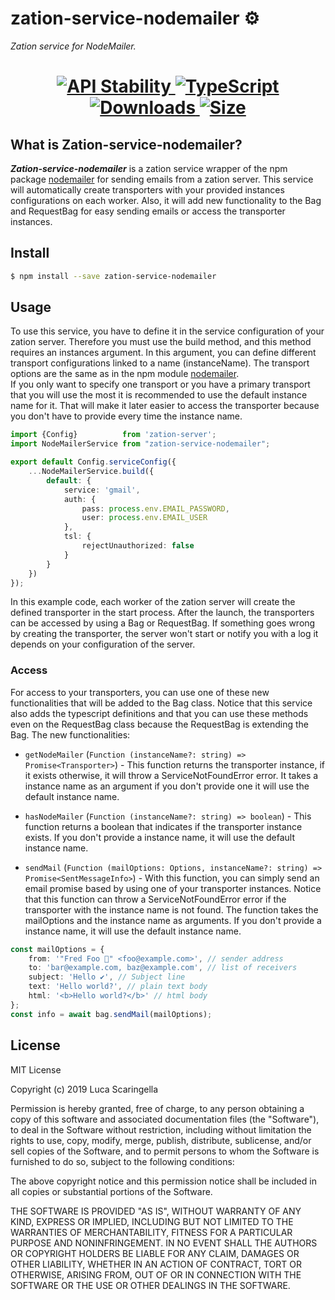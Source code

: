 # zation-service-nodemailer ⚙️
*Zation service for NodeMailer.*
<h1 align="center">  
  <!-- Stability -->
  <a href="https://nodejs.org/api/documentation.html#documentation_stability_index">
    <img src="https://img.shields.io/badge/stability-stable-brightgreen.svg" alt="API Stability"/>
  </a>
  <!-- TypeScript -->
  <a href="http://typescriptlang.org">
    <img src="https://img.shields.io/badge/%3C%2F%3E-typescript-blue.svg" alt="TypeScript"/>
  </a>    
  <!-- Downloads -->
  <a href="https://npmjs.org/package/zation-service-mysql">
    <img src="https://img.shields.io/npm/dm/zation-service-mysql.svg" alt="Downloads"/>
  </a> 
  <!-- Size -->
  <a href="https://npmjs.org/package/zation-service-mysql">
      <img src="https://img.shields.io/bundlephobia/min/zation-service-mysql.svg" alt="Size"/>
  </a>  
</h1>

## What is Zation-service-nodemailer?
***Zation-service-nodemailer*** is a zation service wrapper of the npm package [nodemailer](https://www.npmjs.com/package/nodemailer) for sending emails from a zation server.
This service will automatically create transporters with your provided instances configurations on each worker. 
Also, it will add new functionality to the Bag and RequestBag for easy sending emails or access the transporter instances.

## Install

```bash
$ npm install --save zation-service-nodemailer
```

## Usage

To use this service, you have to define it in the service configuration of your zation server. 
Therefore you must use the build method, and this method requires an instances argument.
In this argument, you can define different transport configurations linked to a name (instanceName). 
The transport options are the same as in the npm module [nodemailer](https://www.npmjs.com/package/nodemailer).  
If you only want to specify one transport or 
you have a primary transport that you will use the most it is recommended to use the default instance name for it.
That will make it later easier to access the transporter because you don't have to provide every time the instance name.

```typescript
import {Config}          from 'zation-server';
import NodeMailerService from "zation-service-nodemailer";

export default Config.serviceConfig({
    ...NodeMailerService.build({
        default: {
            service: 'gmail',
            auth: {
                pass: process.env.EMAIL_PASSWORD,
                user: process.env.EMAIL_USER
            },
            tsl: {
                rejectUnauthorized: false
            }
        }
    })
});
```
In this example code, each worker of the zation server will create the defined transporter in the start process.
After the launch, the transporters can be accessed by using a Bag or RequestBag.
If something goes wrong by creating the transporter, the server won't start or notify you with a log it depends on your configuration of the server.

### Access 
For access to your transporters, you can use one of these new functionalities that will be added to the Bag class.
Notice that this service also adds the typescript definitions and 
that you can use these methods even on the RequestBag class because the RequestBag is extending the Bag.
The new functionalities:

* `getNodeMailer` (`Function (instanceName?: string) => Promise<Transporter>`) - This function returns the transporter instance, if it exists otherwise, it will throw a ServiceNotFoundError error. 
It takes a instance name as an argument if you don't provide one it will use the default instance name.
                                
* `hasNodeMailer` (`Function (instanceName?: string) => boolean`) - This function returns a boolean that indicates if the transporter instance exists. 
If you don't provide a instance name, it will use the default instance name.

* `sendMail` (`Function (mailOptions: Options, instanceName?: string) => Promise<SentMessageInfo>`) - With this function, you can simply send an email promise based by using one of your transporter instances.
Notice that this function can throw a ServiceNotFoundError error if the transporter with the instance name is not found.
The function takes the mailOptions and the instance name as arguments.
If you don't provide a instance name, it will use the default instance name.
```typescript
const mailOptions = {
    from: '"Fred Foo 👻" <foo@example.com>', // sender address
    to: 'bar@example.com, baz@example.com', // list of receivers
    subject: 'Hello ✔', // Subject line
    text: 'Hello world?', // plain text body
    html: '<b>Hello world?</b>' // html body
};
const info = await bag.sendMail(mailOptions);
```

## License

MIT License

Copyright (c) 2019 Luca Scaringella

Permission is hereby granted, free of charge, to any person obtaining a copy
of this software and associated documentation files (the "Software"), to deal
in the Software without restriction, including without limitation the rights
to use, copy, modify, merge, publish, distribute, sublicense, and/or sell
copies of the Software, and to permit persons to whom the Software is
furnished to do so, subject to the following conditions:

The above copyright notice and this permission notice shall be included in all
copies or substantial portions of the Software.

THE SOFTWARE IS PROVIDED "AS IS", WITHOUT WARRANTY OF ANY KIND, EXPRESS OR
IMPLIED, INCLUDING BUT NOT LIMITED TO THE WARRANTIES OF MERCHANTABILITY,
FITNESS FOR A PARTICULAR PURPOSE AND NONINFRINGEMENT. IN NO EVENT SHALL THE
AUTHORS OR COPYRIGHT HOLDERS BE LIABLE FOR ANY CLAIM, DAMAGES OR OTHER
LIABILITY, WHETHER IN AN ACTION OF CONTRACT, TORT OR OTHERWISE, ARISING FROM,
OUT OF OR IN CONNECTION WITH THE SOFTWARE OR THE USE OR OTHER DEALINGS IN THE
SOFTWARE.                                                  
